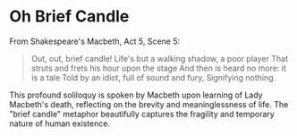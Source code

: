 # Oh Brief Candle

From Shakespeare's Macbeth, Act 5, Scene 5:

> Out, out, brief candle!
> Life's but a walking shadow, a poor player
> That struts and frets his hour upon the stage
> And then is heard no more: it is a tale
> Told by an idiot, full of sound and fury,
> Signifying nothing.

This profound soliloquy is spoken by Macbeth upon learning of Lady Macbeth's death, reflecting on the brevity and meaninglessness of life. The "brief candle" metaphor beautifully captures the fragility and temporary nature of human existence.
